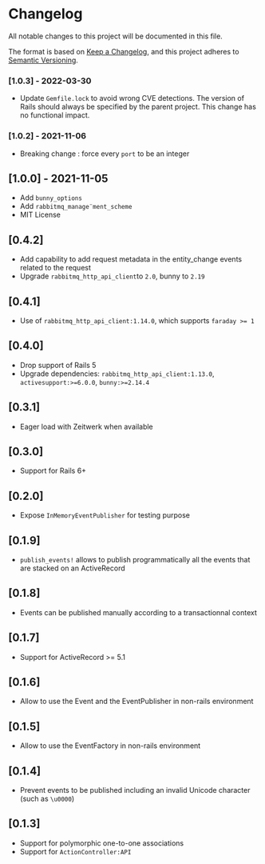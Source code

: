 # Changelog

All notable changes to this project will be documented in this file.

The format is based on [Keep a Changelog](https://keepachangelog.com/en/1.0.0/),
and this project adheres to [Semantic Versioning](https://semver.org/spec/v2.0.0.html).


### [1.0.3] - 2022-03-30

* Update `Gemfile.lock` to avoid wrong CVE detections. The version of Rails should always be specified by the parent project. This change has no functional impact.

### [1.0.2] - 2021-11-06

* Breaking change : force every `port` to be an integer

## [1.0.0] - 2021-11-05

* Add `bunny_options`
* Add `rabbitmq_manage¨ment_scheme`
* MIT License

## [0.4.2]

* Add capability to add request metadata in the entity_change events related to the request
* Upgrade `rabbitmq_http_api_client`to `2.0`, bunny to `2.19`

## [0.4.1]

* Use of `rabbitmq_http_api_client:1.14.0`, which supports `faraday >= 1`

## [0.4.0]

* Drop support of Rails 5
* Upgrade dependencies: `rabbitmq_http_api_client:1.13.0`, `activesupport:>=6.0.0`, `bunny:>=2.14.4`

## [0.3.1]

* Eager load with Zeitwerk when available

## [0.3.0]

* Support for Rails 6+

## [0.2.0]

* Expose `InMemoryEventPublisher` for testing purpose

## [0.1.9]

* `publish_events!` allows to publish programmatically all the events that are stacked on an ActiveRecord

## [0.1.8]

* Events can be published manually according to a transactionnal context

## [0.1.7]

* Support for ActiveRecord >= 5.1

## [0.1.6]

* Allow to use the Event and the EventPublisher in non-rails environment

## [0.1.5]

* Allow to use the EventFactory in non-rails environment

## [0.1.4]

* Prevent events to be published including an invalid Unicode character (such as `\u0000`)

## [0.1.3]

* Support for polymorphic one-to-one associations
* Support for `ActionController:API`